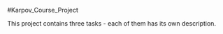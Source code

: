 #Karpov_Course_Project

This project contains three tasks - each of them has its own description.
 
